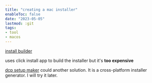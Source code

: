 ```yaml
---
title: "creating a mac installer"
enableToc: false
date: "2023-05-05"
lastmod: :git
tags:
- tool
- macos
---
```


[install builder](https://installbuilder.com/)

uses click install app to build the installer but it's **too expensive**

[dcp setup maker](https://www.devcompack.com/setupmaker/) could another solution. 
It is a cross-platform installer generator. I will try it later. 

